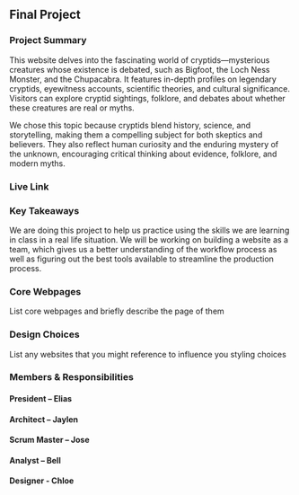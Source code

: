 ## Final Project

### Project Summary

This website delves into the fascinating world of cryptids—mysterious creatures whose existence is debated, such as Bigfoot, the Loch Ness Monster, and the Chupacabra. It features in-depth profiles on legendary cryptids, eyewitness accounts, scientific theories, and cultural significance. Visitors can explore cryptid sightings, folklore, and debates about whether these creatures are real or myths.

We chose this topic because cryptids blend history, science, and storytelling, making them a compelling subject for both skeptics and believers. They also reflect human curiosity and the enduring mystery of the unknown, encouraging critical thinking about evidence, folklore, and modern myths.

### Live Link

<!-- [Blog Page](https://{username}.github.io/{reponame}/homework-2) -->

### Key Takeaways

We are doing this project to help us practice using the skills we are learning in class in a real life situation. We will be working on building a website as a team, which gives us a better understanding of the workflow process as well as figuring out the best tools available to streamline the production process.

### Core Webpages

List core webpages and briefly describe the page of them

### Design Choices

List any websites that you might reference to influence you styling choices

### Members & Responsibilities

#### President – Elias

#### Architect – Jaylen

#### Scrum Master – Jose

#### Analyst – Bell

#### Designer - Chloe
